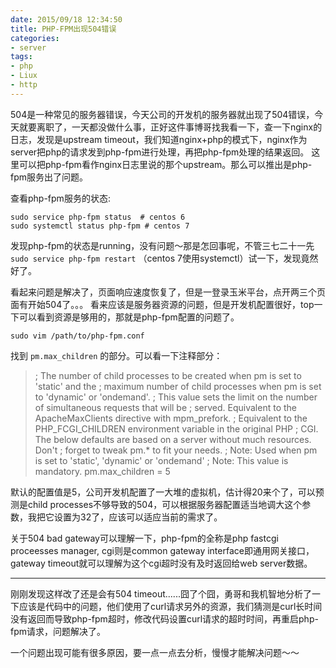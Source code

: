 ```yaml
---
date: 2015/09/18 12:34:50
title: PHP-FPM出现504错误
categories:
- server
tags:
- php
- Liux
- http
---
```


504是一种常见的服务器错误，今天公司的开发机的服务器就出现了504错误，今天就要离职了，一天都没做什么事，正好这件事博哥找我看一下，查一下nginx的日志，发现是upstream timeout，我们知道nginx+php的模式下，nginx作为server把php的请求发到php-fpm进行处理，再把php-fpm处理的结果返回。
这里可以把php-fpm看作nginx日志里说的那个upstream。那么可以推出是php-fpm服务出了问题。

查看php-fpm服务的状态:

```
sudo service php-fpm status  # centos 6
sudo systemctl status php-fpm # centos 7
```
发现php-fpm的状态是running，没有问题～那是怎回事呢，不管三七二十一先 `sudo service php-fpm restart` （centos 7使用systemctl）试一下，发现竟然好了。

看起来问题是解决了，页面响应速度恢复了，但是一登录玉米平台，点开两三个页面有开始504了。。。
看来应该是服务器资源的问题，但是开发机配置很好，top一下可以看到资源是够用的，那就是php-fpm配置的问题了。

```
sudo vim /path/to/php-fpm.conf
```
找到 `pm.max_children` 的部分。可以看一下注释部分：

> ; The number of child processes to be created when pm is set to 'static' and the
> ; maximum number of child processes when pm is set to 'dynamic' or 'ondemand'.
> ; This value sets the limit on the number of simultaneous requests that will be
> ; served. Equivalent to the ApacheMaxClients directive with mpm_prefork.
> ; Equivalent to the PHP_FCGI_CHILDREN environment variable in the original PHP
> ; CGI. The below defaults are based on a server without much resources. Don't
> ; forget to tweak pm.* to fit your needs.
> ; Note: Used when pm is set to 'static', 'dynamic' or 'ondemand'
> ; Note: This value is mandatory.
> pm.max_children = 5

默认的配置值是5，公司开发机配置了一大堆的虚拟机，估计得20来个了，可以预测是child processes不够导致的504，可以根据服务器配置适当地调大这个参数，我把它设置为32了，应该可以适应当前的需求了。

关于504 bad gateway可以理解一下，php-fpm的全称是php fastcgi proceesses manager, cgi则是common gateway interface即通用网关接口，gateway timeout就可以理解为这个cgi超时没有及时返回给web server数据。

-----
刚刚发现这样改了还是会有504 timeout......囧了个囧，勇哥和我机智地分析了一下应该是代码中的问题，他们使用了curl请求另外的资源，我们猜测是curl长时间没有返回而导致php-fpm超时，修改代码设置curl请求的超时时间，再重启php-fpm请求，问题解决了。

一个问题出现可能有很多原因，要一点一点去分析，慢慢才能解决问题～～

